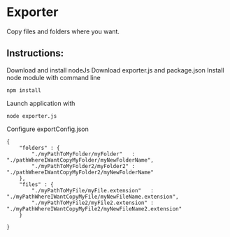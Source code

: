 # Exporter
Copy files and folders where you want.

## Instructions:
Download and install nodeJs
Download exporter.js and package.json
Install node module with command line 
```
npm install
```
Launch application with 
```
node exporter.js
```

Configure exportConfig.json
```
{
    "folders" : {
        "./myPathToMyFolder/myFolder"   : "./pathWhereIWantCopyMyFolder/myNewFolderName",
        "./myPathToMyFolder2/myFolder2" : "./pathWhereIWantCopyMyFolder2/myNewFolderName"
    },
    "files" : {
        "./myPathToMyFile/myFile.extension"   : "./myPathWhereIWantCopyMyFile/myNewFileName.extension",
        "./myPathToMyFile2/myFile2.extension" : "./myPathWhereIWantCopyMyFile2/myNewFileName2.extension"
    }

}
```
